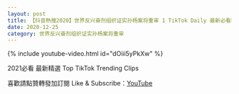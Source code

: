 ```yaml
---
layout: post
title: 【抖音熱搜2020】世界反兴奋剂组织证实孙杨案将重审 1 TikTok Daily 最新必看精選合集2020 12 25
date: 2020-12-25
category: 世界反兴奋剂组织证实孙杨案将重审
---
```


{% include youtube-video.html id="dOiii5yPkXw" %}

2021必看 最新精選 Top TikTok Trending Clips

喜歡請點贊轉發加訂閱 Like & Subscribe：[YouTube](https://www.youtube.com/channel/UCAoR7VcanIPd04uEq_GIylA/videos)

